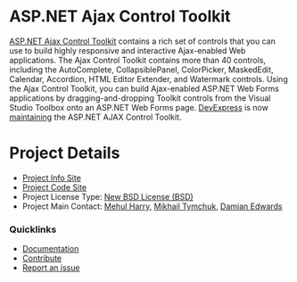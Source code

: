 # ASP.NET Ajax Control Toolkit

[ASP.NET Ajax Control Toolkit](https://github.com/DevExpress/AjaxControlToolkit/) contains a rich set of controls that you can use to build highly responsive and interactive Ajax-enabled Web applications. The Ajax Control Toolkit contains more than 40 controls, including the AutoComplete, CollapsiblePanel, ColorPicker, MaskedEdit, Calendar, Accordion, HTML Editor Extender, and Watermark controls. Using the Ajax Control Toolkit, you can build Ajax-enabled ASP.NET Web Forms applications by dragging-and-dropping Toolkit controls from the Visual Studio Toolbox onto an ASP.NET Web Forms page. [DevExpress](http://devexpress.com/act/) is now [maintaining](https://community.devexpress.com/blogs/aspnet/archive/tags/AJAXControlToolKit/default.aspx) the ASP.NET AJAX Control Toolkit. 

# Project Details

* [Project Info Site](http://devexpress.com/act/)
* [Project Code Site](https://github.com/DevExpress/AjaxControlToolkit/)
* Project License Type: [New BSD License (BSD)](https://github.com/DevExpress/AjaxControlToolkit/blob/master/LICENSE.txt)
* Project Main Contact: [Mehul Harry](https://github.com/Mehul), [Mikhail Tymchuk](https://github.com/MikhailTymchukDX), [Damian Edwards](https://github.com/DamianEdwards)

### Quicklinks

* [Documentation](https://github.com/DevExpress/AjaxControlToolkit/wiki)
* [Contribute](https://github.com/DevExpress/AjaxControlToolkit/blob/master/CONTRIBUTING.MD)
* [Report an issue](https://github.com/DevExpress/AjaxControlToolkit/issues)

